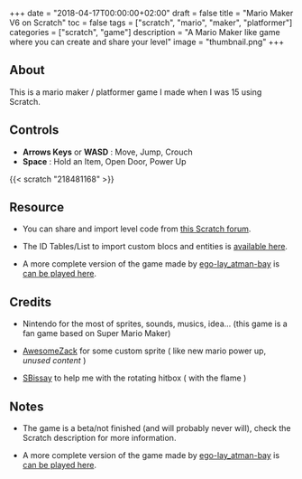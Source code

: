 +++
date = "2018-04-17T00:00:00+02:00"
draft = false
title = "Mario Maker V6 on Scratch"
toc = false
tags = ["scratch", "mario", "maker", "platformer"]
categories = ["scratch", "game"]
description = "A Mario Maker like game where you can create and share your level"
image = "thumbnail.png"
+++



## About


This is a mario maker / platformer game I made when I was 15 using Scratch.

## Controls 

- **Arrows Keys** or **WASD** : Move, Jump, Crouch
- **Space** : Hold an Item, Open Door, Power Up

{{< scratch "218481168" >}}

## Resource

- You can share and import level code from [this Scratch forum](https://scratch.mit.edu/discuss/topic/298548/).

- The ID Tables/List to import custom blocs and entities is [available here](https://ego-lay-atman-bay.github.io/super-mario-maker-v6/tables/).

- A more complete version of the game made by [ego-lay_atman-bay](https://scratch.mit.edu/users/ego-lay_atman-bay/) is [can be played here](https://scratch.mit.edu/projects/424176481/).

## Credits

- Nintendo for the most of sprites, sounds, musics, idea... (this game is a fan game based on Super Mario Maker)

- [AwesomeZack](https://mfgg.net/index.php?act=user&param=09&uid=11701) for some custom sprite ( like new mario power up, *unused content* )

- [SBissay](https://scratch.mit.edu/users/SBissay/) to help me with the rotating hitbox ( with the flame )


## Notes

- The game is a beta/not finished (and will probably never will), check the Scratch description for more information.

- A more complete version of the game made by [ego-lay_atman-bay](https://scratch.mit.edu/users/ego-lay_atman-bay/) is [can be played here](https://scratch.mit.edu/projects/424176481/).

<!--
![Mario Screenshot](title.png)
![Mario Screenshot](editor.png)
![Mario Screenshot](inventory.png)
-->